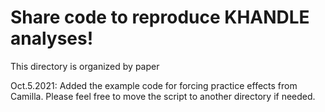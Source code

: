 # Share code to reproduce KHANDLE analyses!

This directory is organized by paper


Oct.5.2021: Added the example code for forcing practice effects from Camilla. Please feel free to move the script to another directory if needed.
